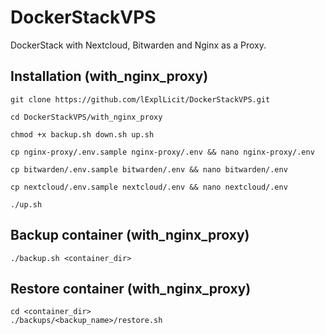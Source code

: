# DockerStackVPS
DockerStack with Nextcloud, Bitwarden and Nginx as a Proxy.

## Installation (with_nginx_proxy)

```
git clone https://github.com/lExplLicit/DockerStackVPS.git

cd DockerStackVPS/with_nginx_proxy

chmod +x backup.sh down.sh up.sh

cp nginx-proxy/.env.sample nginx-proxy/.env && nano nginx-proxy/.env

cp bitwarden/.env.sample bitwarden/.env && nano bitwarden/.env

cp nextcloud/.env.sample nextcloud/.env && nano nextcloud/.env

./up.sh
```


## Backup container (with_nginx_proxy)

```
./backup.sh <container_dir>
```

## Restore container (with_nginx_proxy)

```
cd <container_dir>
./backups/<backup_name>/restore.sh
```
